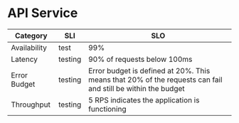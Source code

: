 # API Service

| Category     | SLI | SLO                                                                                                         |
|--------------|-----|-------------------------------------------------------------------------------------------------------------|
| Availability |    test | 99%                                                                                                         |
| Latency      |   testing  | 90% of requests below 100ms                                                                                 |
| Error Budget |  testing   | Error budget is defined at 20%. This means that 20% of the requests can fail and still be within the budget |
| Throughput   |   testing  | 5 RPS indicates the application is functioning                                                              |

